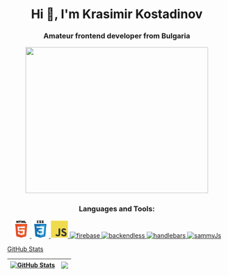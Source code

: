 <h1 align="center">Hi 👋, I'm Krasimir Kostadinov</h1>
<h3 align="center">Amateur frontend developer from Bulgaria</h3>
<div align="center"> <img src="https://camo.githubusercontent.com/cae12fddd9d6982901d82580bdf321d81fb299141098ca1c2d4891870827bf17/68747470733a2f2f6d69726f2e6d656469756d2e636f6d2f6d61782f313336302f302a37513379765349765f7430696f4a2d5a2e676966" width="420" height="336"></img>
</div>
<h3 align="center">Languages and Tools:</h3>

<p align="center"> </a> <a href="https://www.w3.org/html/" target="_blank" rel="noreferrer"> <img src="https://raw.githubusercontent.com/devicons/devicon/master/icons/html5/html5-original-wordmark.svg" alt="html5" width="40" height="40"/> </a> <a href="https://www.w3schools.com/css/" target="_blank" rel="noreferrer"> <img src="https://raw.githubusercontent.com/devicons/devicon/master/icons/css3/css3-original-wordmark.svg" alt="css3" width="40" height="40"/> </a> <a href="https://developer.mozilla.org/en-US/docs/Web/JavaScript" target="_blank" rel="noreferrer"> <img src="https://raw.githubusercontent.com/devicons/devicon/master/icons/javascript/javascript-original.svg" alt="javascript" width="40" height="40"/> </a> <a href="https://firebase.google.com/" target="_blank" rel="noreferrer"> <img src="https://www.vectorlogo.zone/logos/firebase/firebase-icon.svg" alt="firebase" width="40" height="40"/>  <a href="https://backendless.com/" target="_blank" rel="noreferrer"> <img src="https://user-images.githubusercontent.com/83658914/117029313-263c8500-acc4-11eb-9210-a3265ca47832.png" alt="backendless" width="40" height="40"/> <a href="https://handlebarsjs.com/" target="_blank" rel="noreferrer"> <img src="https://www.vectorlogo.zone/logos/handlebarsjs/handlebarsjs-ar21.png" alt="handlebars" width="60" height="40"/> <a href="https://github.com/quirkey/sammy" target="_blank" rel="noreferrer"> <img src="https://clouddayscom.files.wordpress.com/2014/12/image43.png" alt="sammyJs" width="60" height="40"/> </p

  ### GitHub Stats

| <a href="#"><img align="center" src="https://github-readme-stats.vercel.app/api?username=Krasimir-Kostadinow&show_icons=true&include_all_commits=true&hide_border=true" alt="GitHub Stats" /></a> | <a href="#"><img align="center" src="https://github-readme-stats.vercel.app/api/top-langs/?username=Krasimir-Kostadinow&layout=compact&hide_border=true" /></a> |
| ------------- | ------------- |
